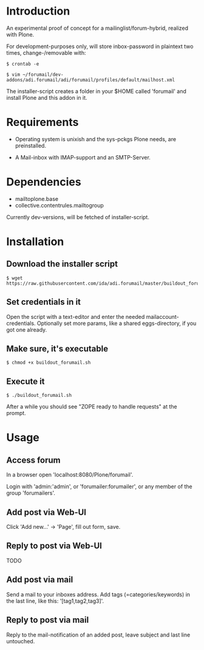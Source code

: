Introduction
============

An experimental proof of concept for a mailinglist/forum-hybrid, realized with Plone.

For development-purposes only, will store inbox-password in plaintext two times,
change-/removable with:

    $ crontab -e

    $ vim ~/forumail/dev-addons/adi.forumail/adi/forumail/profiles/default/mailhost.xml

The installer-script creates a folder in your $HOME called 'forumail' and
install Plone and this addon in it.


Requirements
=============

- Operating system is unixish and the sys-pckgs Plone needs, are preinstalled.

- A Mail-inbox with IMAP-support and an SMTP-Server.


Dependencies
============

- mailtoplone.base
- collective.contentrules.mailtogroup

Currently dev-versions, will be fetched of installer-script.


Installation
============


Download the installer script
-----------------------------

    $ wget https://raw.githubusercontent.com/ida/adi.forumail/master/buildout_forumail.sh



Set credentials in it
---------------------

Open the script with a text-editor and enter the needed mailaccount-credentials.
Optionally set more params, like a shared eggs-directory, if you got one already.


Make sure, it's executable
--------------------------

    $ chmod +x buildout_forumail.sh


Execute it
----------

    $ ./buildout_forumail.sh


After a while you should see "ZOPE ready to handle requests" at the prompt.


Usage
=====

Access forum
------------

In a browser open 'localhost:8080/Plone/forumail'.

Login with 'admin:'admin', or 'forumailer:forumailer',
or any member of the group 'forumailers'.


Add post via Web-UI
-------------------

Click 'Add new...' -> 'Page', fill out form, save.


Reply to post via Web-UI
------------------------

TODO

Add post via mail
-----------------

Send a mail to your inboxes address.
Add tags (=categories/keywords) in the last line, like this: '[tag1,tag2,tag3]'.


Reply to post via mail
----------------------

Reply to the mail-notification of an added post, leave subject and last line untouched.
